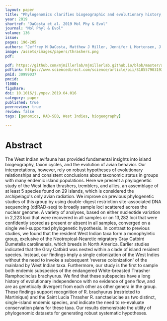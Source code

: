 ```yaml
---
layout: paper
title: "Phylogenomics clarifies biogeographic and evolutionary history, and conservation status of West Indian tremblers and thrashers (Aves: Mimidae)"
year: 2019
shortref: "DaCosta et al. 2019 Mol Phy & Evol"
journal: "Mol Phyl & Evol"
volume: 136
issue:
pages: 196-205
authors: "Jeffrey M DaCosta, Matthew J Miller, Jennifer L Mortensen, J. Michael Reed, Robert L Curry, Michael D Sorenson"
image: /assets/images/papers/thrashers.png
pdf:

pdf: https://github.com/mjmillerlab/mjmillerlab.github.io/blob/master/assets/pdfs/2019miller.pdf
pdflink: https://www.sciencedirect.com/science/article/pii/S1055790319300326
pmid: 30999037
pmcid:  
f1000:
figshare:
doi: 10.1016/j.ympev.2019.04.016
category: paper
published: true
peerreview: true
review: false
tags: [genomics, RAD-SEQ, West Indies, biogeography]

---
```


# Abstract
The West Indian avifauna has provided fundamental insights into island biogeography, taxon cycles, and the evolution of avian behavior. Our interpretations, however, rely on robust hypotheses of evolutionary relationships and consistent conclusions about taxonomic status in groups with many endemic island populations. Here we present a phylogenetic study of the West Indian thrashers, tremblers, and allies, an assemblage of at least 5 species found on 29 islands, which is considered the archipelago's only avian radiation. We improve on previous phylogenetic studies of this group by using double-digest restriction site-associated DNA sequencing (ddRAD-seq) to broadly sample loci scattered across the nuclear genome. A variety of analyses, based on either nucleotide variation in 2,223 loci that were recovered in all samples or on 13,282 loci that were confidently scored as present or absent in all samples, converged on a single well-supported phylogenetic hypothesis. In contrast to previous studies, we found that the resident West Indian taxa form a monophyletic group, exclusive of the Neotropical-Nearctic migratory Gray Catbird Dumetella carolinensis, which breeds in North America. Earlier studies indicated that the Gray Catbird was nested within a clade of island resident species. Instead, our findings imply a single colonization of the West Indies without the need to invoke a subsequent 'reverse colonization' of the mainland by West Indian taxa. Furthermore, our study is the first to sample both endemic subspecies of the endangered White-breasted Thrasher Ramphocinclus brachyurus. We find that these subspecies have a long history of evolutionary independence with no evidence of gene flow, and are as genetically divergent from each other as other genera in the group. These findings support recognition of R. brachyurus (restricted to Martinique) and the Saint Lucia Thrasher R. sanctaeluciae as two distinct, single-island endemic species, and indicate the need to re-evaluate conservation plans for these taxa. Our results demonstrate the utility of phylogenomic datasets for generating robust systematic hypotheses.
